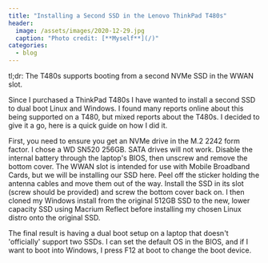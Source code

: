 ```yaml
---
title: "Installing a Second SSD in the Lenovo ThinkPad T480s"
header:
  image: /assets/images/2020-12-29.jpg
  caption: "Photo credit: [**Myself**](/)"
categories:
  - blog
---
```


tl;dr: The T480s supports booting from a second NVMe SSD in the WWAN slot.

Since I purchased a ThinkPad T480s I have wanted to install a second SSD to dual boot Linux and Windows. I found many reports online about this being supported on a T480, but mixed reports about the T480s. I decided to give it a go, here is a quick guide on how I did it.

First, you need to ensure you get an NVMe drive in the M.2 2242 form factor. I chose a WD SN520 256GB. SATA drives will not work. Disable the internal battery through the laptop's BIOS, then unscrew and remove the bottom cover. The WWAN slot is intended for use with Mobile Broadband Cards, but we will be installing our SSD here. Peel off the sticker holding the antenna cables and move them out of the way. Install the SSD in its slot (screw should be provided) and screw the bottom cover back on. I then cloned my Windows install from the original 512GB SSD to the new, lower capacity SSD using Macrium Reflect before installing my chosen Linux distro onto the original SSD.

The final result is having a dual boot setup on a laptop that doesn't 'officially' support two SSDs. I can set the default OS in the BIOS, and if I want to boot into Windows, I press F12 at boot to change the boot device.
